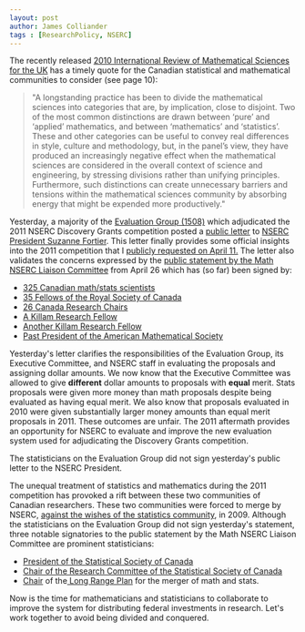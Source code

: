 ```yaml
---
layout: post
author: James Colliander
tags : [ResearchPolicy, NSERC]
---
```


<!-- -->

The recently released <a href="http://www.epsrc.ac.uk/research/intrevs/2010maths/Pages/default.aspx">2010 International Review of Mathematical Sciences for the UK</a> has a timely quote for the Canadian statistical and mathematical communities to consider (see page 10):
<blockquote>"A  longstanding practice has been to divide the mathematical sciences into  categories that are, by implication, close to disjoint. Two of the most  common distinctions are drawn between ‘pure’ and ‘applied’ mathematics,  and between ‘mathematics’ and ‘statistics’. These and other categories  can be useful to convey real differences in style, culture and  methodology, but, in the panel’s view, they have produced an  increasingly negative effect when the mathematical sciences are  considered in the overall context of science and engineering, by  stressing divisions rather than unifying principles. Furthermore, such  distinctions can create unnecessary barriers and tensions within the  mathematical sciences community by absorbing energy that might be  expended more productively."</blockquote>
Yesterday, a majority of the <a href="http://www.nserc-crsng.gc.ca/NSERC-CRSNG/Committees-Comites/MathematicStatistics-MathematiqueStatistique_eng.asp">Evaluation Group (1508)</a> which adjudicated the 2011 NSERC Discovery Grants competition posted  a <a href="https://nmlc.math.ca/blogs/NSERC_Liaison_Committee/eg-letter-to-s-fortier/"> public letter</a> to <a href="http://www.nserc-crsng.gc.ca/NSERC-CRSNG/President-Presidente/Index_eng.asp">NSERC President Suzanne Fortier</a>. This letter finally provides some official insights into the 2011 competition that I <a href="http://blog.math.toronto.edu/colliand/2011/04/11/nserc-peer-review-system-is-broken-for-mathematics/">publicly requested on April 11.</a> The letter also validates the concerns expressed by the <a href="https://nmlc.math.ca/blogs/NSERC_Liaison_Committee/">public statement by the Math NSERC Liaison Committee</a> from April 26 which has (so far) been signed by:
<ul>
	<li><a href="https://nmlc.math.ca/blogs/NSERC_Liaison_Committee/blog/2011/04/26/canadian-mathematics-community-statement-about-nserc-discovery-grants/">325 Canadian math/stats scientists</a></li>
	<li><a href="https://nmlc.math.ca/blogs/NSERC_Liaison_Committee/frsc/">35 Fellows of the Royal Society of Canada</a></li>
	<li><a href="https://nmlc.math.ca/blogs/NSERC_Liaison_Committee/crc/">26 Canada Research Chairs</a></li>
	<li><a href="http://dailynews.mcmaster.ca/story.cfm?id=6043">A Killam Research Fellow</a></li>
	<li><a href="http://weyl.math.toronto.edu:8888/victor_ivrii/">Another Killam Research Fellow</a></li>
	<li><a href="http://en.wikipedia.org/wiki/James_Arthur_%28mathematician%29">Past President of the American Mathematical Society</a></li>
</ul>
Yesterday's letter clarifies the responsibilities of the Evaluation Group, its  Executive Committee, and NSERC staff in evaluating the proposals and  assigning dollar amounts. We now know that the Executive Committee was  allowed to give <strong>different</strong> dollar amounts to proposals with <strong>equal</strong> merit. Stats proposals were given more money than math proposals despite being evaluated as having equal merit. We also know that proposals evaluated in 2010 were given substantially larger money amounts than equal merit proposals in 2011. These outcomes are unfair. The 2011 aftermath provides an opportunity for NSERC to evaluate and improve the new evaluation system used for adjudicating the Discovery Grants competition.

The statisticians on the Evaluation Group did not sign yesterday's public letter to the NSERC President.

The unequal treatment of statistics and mathematics during the 2011  competition has provoked a rift between these two communities of  Canadian researchers. These two communities were forced to merge by NSERC, <a href="http://sscgscrestructuring.pbworks.com/w/page/7774537/FrontPage">against the wishes of the statistics community</a>, in 2009. Although the statisticians on the Evaluation Group did not sign yesterday's statement, three notable signatories to the public statement by the Math NSERC Liaison Committee are prominent statisticians:
<ul>
	<li><a href="http://www.ssc.ca/en/about/operations/board-directors-ssc">President of the Statistical Society of Canada</a></li>
	<li><a href="http://www.mat.ulaval.ca/pages/lpr/">Chair of the Research Committee of the Statistical Society of Canada</a></li>
	<li><a href="http://www.utstat.utoronto.ca/reid/">Chair</a> of the<a href="http://longrangeplan.ca/"> Long Range Plan</a> for the merger of math and stats.</li>
</ul>
Now is the time for mathematicians and statisticians to collaborate  to improve the system for distributing federal investments in research. Let's work together to avoid being divided and conquered.

&nbsp;